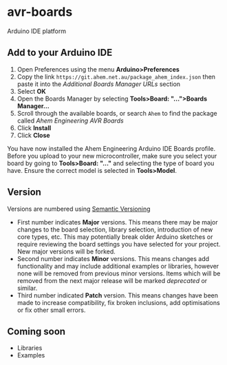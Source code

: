 # avr-boards
Arduino IDE platform

## Add to your Arduino IDE

1) Open Preferences using the menu **Arduino>Preferences**
2) Copy the link `https://git.ahem.net.au/package_ahem_index.json` then paste it into the *Additional Boards Manager URLs* section
3) Select **OK**
4) Open the Boards Manager by selecting **Tools>Board: "...">Boards Manager...**
5) Scroll through the available boards, or search `Ahem` to find the package called *Ahem Engineering AVR Boards*
6) Click **Install**
7) Click **Close**

You have now installed the Ahem Engineering Arduino IDE Boards profile. Before you upload to your new microcontroller, make sure you select your board by going to **Tools>Board: "..."** and selecting the type of board you have. Ensure the correct model is selected in **Tools>Model**.

## Version
Versions are numbered using [Semantic Versioning](https://www.semver.org)

- First number indicates **Major** versions. This means there may be major changes to the board selection, library selection, introduction of new core types, etc. This may potentially break older Arduino sketches or require reviewing the board settings you have selected for your project. New major versions will be forked.
- Second number indicates **Minor** versions. This means changes add functionality and may include additional examples or libraries, however none will be removed from previous minor versions. Items which will be removed from the next major release will be marked *deprecated* or similar.
- Third number indicated **Patch** version. This means changes have been made to increase compatibility, fix broken inclusions, add optimisations or fix other small errors.

## Coming soon
- Libraries
- Examples
